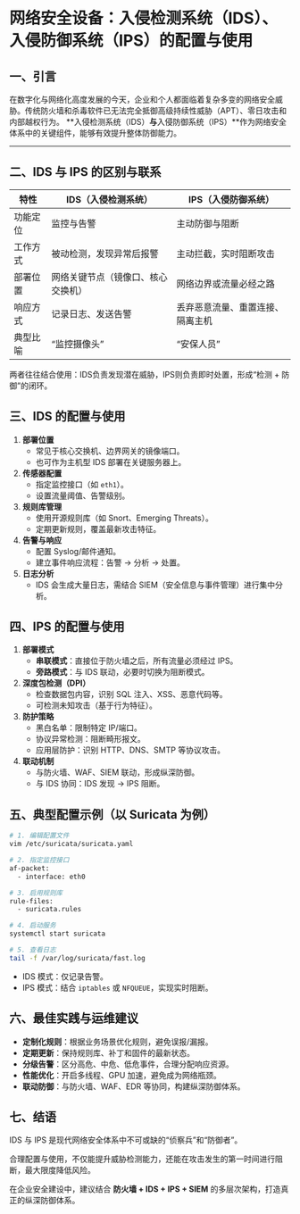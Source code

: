 # 网络安全设备：入侵检测系统（IDS）、入侵防御系统（IPS）的配置与使用

## 一、引言

在数字化与网络化高度发展的今天，企业和个人都面临着复杂多变的网络安全威胁。传统防火墙和杀毒软件已无法完全抵御高级持续性威胁（APT）、零日攻击和内部越权行为。
 **入侵检测系统（IDS）**与**入侵防御系统（IPS）**作为网络安全体系中的关键组件，能够有效提升整体防御能力。

------

## 二、IDS 与 IPS 的区别与联系

| 特性     | IDS（入侵检测系统）                | IPS（入侵防御系统）              |
| -------- | ---------------------------------- | -------------------------------- |
| 功能定位 | 监控与告警                         | 主动防御与阻断                   |
| 工作方式 | 被动检测，发现异常后报警           | 主动拦截，实时阻断攻击           |
| 部署位置 | 网络关键节点（镜像口、核心交换机） | 网络边界或流量必经之路           |
| 响应方式 | 记录日志、发送告警                 | 丢弃恶意流量、重置连接、隔离主机 |
| 典型比喻 | “监控摄像头”                       | “安保人员”                       |

两者往往结合使用：IDS负责发现潜在威胁，IPS则负责即时处置，形成“检测 + 防御”的闭环。



## 三、IDS 的配置与使用

1. **部署位置**
   - 常见于核心交换机、边界网关的镜像端口。
   - 也可作为主机型 IDS 部署在关键服务器上。
2. **传感器配置**
   - 指定监控接口（如 `eth1`）。
   - 设置流量阈值、告警级别。
3. **规则库管理**
   - 使用开源规则库（如 Snort、Emerging Threats）。
   - 定期更新规则，覆盖最新攻击特征。
4. **告警与响应**
   - 配置 Syslog/邮件通知。
   - 建立事件响应流程：告警 → 分析 → 处置。
5. **日志分析**
   - IDS 会生成大量日志，需结合 SIEM（安全信息与事件管理）进行集中分析。



## 四、IPS 的配置与使用

1. **部署模式**
   - **串联模式**：直接位于防火墙之后，所有流量必须经过 IPS。
   - **旁路模式**：与 IDS 联动，必要时切换为阻断模式。
2. **深度包检测（DPI）**
   - 检查数据包内容，识别 SQL 注入、XSS、恶意代码等。
   - 可检测未知攻击（基于行为特征）。
3. **防护策略**
   - 黑白名单：限制特定 IP/端口。
   - 协议异常检测：阻断畸形报文。
   - 应用层防护：识别 HTTP、DNS、SMTP 等协议攻击。
4. **联动机制**
   - 与防火墙、WAF、SIEM 联动，形成纵深防御。
   - 与 IDS 协同：IDS 发现 → IPS 阻断。



## 五、典型配置示例（以 Suricata 为例）

```bash
# 1. 编辑配置文件
vim /etc/suricata/suricata.yaml

# 2. 指定监控接口
af-packet:
  - interface: eth0

# 3. 启用规则库
rule-files:
  - suricata.rules

# 4. 启动服务
systemctl start suricata

# 5. 查看日志
tail -f /var/log/suricata/fast.log
```

- IDS 模式：仅记录告警。
- IPS 模式：结合 `iptables` 或 `NFQUEUE`，实现实时阻断。



## 六、最佳实践与运维建议

- **定制化规则**：根据业务场景优化规则，避免误报/漏报。
- **定期更新**：保持规则库、补丁和固件的最新状态。
- **分级告警**：区分高危、中危、低危事件，合理分配响应资源。
- **性能优化**：开启多线程、GPU 加速，避免成为网络瓶颈。
- **联动防御**：与防火墙、WAF、EDR 等协同，构建纵深防御体系。



## 七、结语

IDS 与 IPS 是现代网络安全体系中不可或缺的“侦察兵”和“防御者”。

合理配置与使用，不仅能提升威胁检测能力，还能在攻击发生的第一时间进行阻断，最大限度降低风险。

在企业安全建设中，建议结合 **防火墙 + IDS + IPS + SIEM** 的多层次架构，打造真正的纵深防御体系。